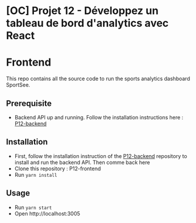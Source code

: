 # [OC] Projet 12 - Développez un tableau de bord d'analytics avec React

# Frontend

This repo contains all the source code to run the sports analytics dashboard SportSee.

## Prerequisite

-   Backend API up and running. Follow the installation instructions here : [P12-backend](https://github.com/LaurentHrt/P12-backend)

## Installation

-   First, follow the installation instruction of the [P12-backend](https://github.com/LaurentHrt/P12-backend) repository to install and run the backend API. Then comme back here
-   Clone this repository : P12-frontend
-   Run `yarn install`

## Usage

-   Run `yarn start`
-   Open http://localhost:3005
